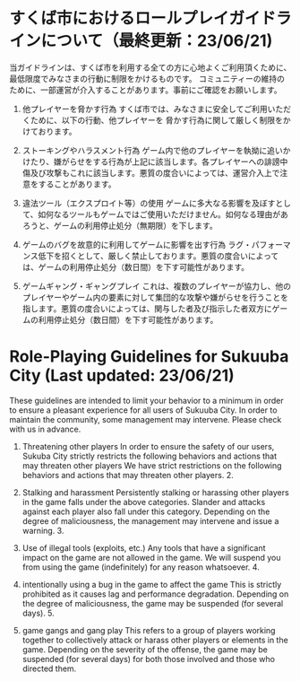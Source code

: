 # すくば市におけるロールプレイガイドラインについて（最終更新：23/06/21)

当ガイドラインは、すくば市を利用する全ての方に心地よくご利用頂くために、最低限度でみなさまの行動に制限をかけるものです。
コミュニティーの維持のために、一部運営が介入することがあります。事前にご確認をお願いします。

1. 他プレイヤーを脅かす行為
すくば市では、みなさまに安全してご利用いただくために、以下の行動、他プレイヤーを
脅かす行為に関して厳しく制限をかけております。

2. ストーキングやハラスメント行為
ゲーム内で他のプレイヤーを執拗に追いかけたり、嫌がらせをする行為が上記に該当します。各プレイヤーへの誹謗中傷及び攻撃もこれに該当します。悪質の度合いによっては、運営介入上で注意をすることがあります。

3. 違法ツール（エクスプロイト等）の使用
ゲームに多大なる影響を及ぼすとして、如何なるツールもゲームではご使用いただけません。如何なる理由があろうと、ゲームの利用停止処分（無期限）を下します。

4. ゲームのバグを故意的に利用してゲームに影響を出す行為
ラグ・パフォーマンス低下を招くとして、厳しく禁止しております。悪質の度合いによっては、ゲームの利用停止処分（数日間）を下す可能性があります。

5. ゲームギャング・ギャングプレイ
これは、複数のプレイヤーが協力し、他のプレイヤーやゲーム内の要素に対して集団的な攻撃や嫌がらせを行うことを指します。悪質の度合いによっては、関与した者及び指示した者双方にゲームの利用停止処分（数日間）を下す可能性があります。

# Role-Playing Guidelines for Sukuuba City (Last updated: 23/06/21)

These guidelines are intended to limit your behavior to a minimum in order to ensure a pleasant experience for all users of Sukuuba City.
In order to maintain the community, some management may intervene. Please check with us in advance.

1. Threatening other players
In order to ensure the safety of our users, Sukuba City strictly restricts the following behaviors and actions that may threaten other players
We have strict restrictions on the following behaviors and actions that may threaten other players. 2.

2. Stalking and harassment
Persistently stalking or harassing other players in the game falls under the above categories. Slander and attacks against each player also fall under this category. Depending on the degree of maliciousness, the management may intervene and issue a warning. 3.

3. Use of illegal tools (exploits, etc.)
Any tools that have a significant impact on the game are not allowed in the game. We will suspend you from using the game (indefinitely) for any reason whatsoever. 4.

4. intentionally using a bug in the game to affect the game
This is strictly prohibited as it causes lag and performance degradation. Depending on the degree of maliciousness, the game may be suspended (for several days). 5.

5. game gangs and gang play
This refers to a group of players working together to collectively attack or harass other players or elements in the game. Depending on the severity of the offense, the game may be suspended (for several days) for both those involved and those who directed them.
